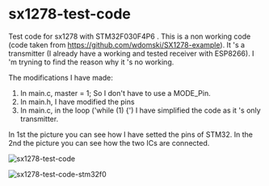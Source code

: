 # sx1278-test-code
Test code for sx1278 with STM32F030F4P6 .
This is a non working code (code taken from https://github.com/wdomski/SX1278-example).
It 's a transmitter (I already have a working and tested receiver with ESP8266).
I 'm tryning to find the reason why it 's no working.

The modifications I have made:
1. In main.c, master = 1; So I don't have to use a MODE_Pin.
2. In main.h, I have modified the pins
3. In main.c, in the loop ('while (1) {') I have simplified the code as it 's only transmitter.


In 1st the picture you can see how I have setted the pins of STM32. 
In the 2nd the picture you can see how the two ICs are connected.

![sx1278-test-code](https://user-images.githubusercontent.com/6674193/72550890-66dc7900-389c-11ea-9fcd-241da2b11519.png)


![sx1278-test-code-stm32f0](https://user-images.githubusercontent.com/6674193/72552646-fdf70000-389f-11ea-95fa-264ffa0d08ff.png)
